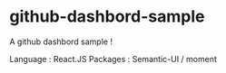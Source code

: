 # github-dashbord-sample
A github dashbord sample !

Language : React.JS 
Packages : Semantic-UI / moment 
